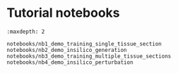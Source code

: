 
# Tutorial notebooks


```{toctree}
:maxdepth: 2

notebooks/nb1_demo_training_single_tissue_section
notebooks/nb2_demo_insilico_generation
notebooks/nb3_demo_training_multiple_tissue_sections
notebooks/nb4_demo_insilico_perturbation
```
